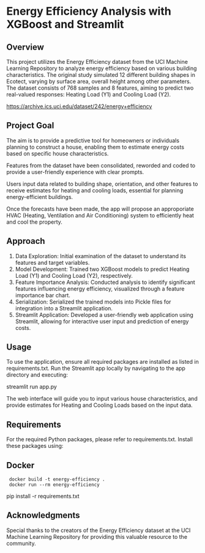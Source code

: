 # Energy Efficiency Analysis with XGBoost and Streamlit

## Overview
This project utilizes the Energy Efficiency dataset from the UCI Machine Learning Repository to analyze energy efficiency based on various building characteristics. The original study simulated 12 different building shapes in Ecotect, varying by surface area, overall height among other parameters. The dataset consists of 768 samples and 8 features, aiming to predict two real-valued responses: Heating Load (Y1) and Cooling Load (Y2).

https://archive.ics.uci.edu/dataset/242/energy+efficiency

## Project Goal
The aim is to provide a predictive tool for homeowners or individuals planning to construct a house, enabling them to estimate energy costs based on specific house characteristics. 

Features from the dataset have been consolidated, reworded and coded to provide a user-friendly experience with clear prompts.

Users input data related to building shape, orientation, and other features to receive estimates for heating and cooling loads, essential 
for planning energy-efficient buildings.

Once the forecasts have been made, the app will propose an approporiate HVAC (Heating, Ventilation and Air Conditioning) system to efficiently heat and cool the property.

## Approach
1. Data Exploration: Initial examination of the dataset to understand its features and target variables.
2. Model Development: Trained two XGBoost models to predict Heating Load (Y1) and Cooling Load (Y2), respectively.
3. Feature Importance Analysis: Conducted analysis to identify significant features influencing energy efficiency, visualized through a feature importance bar chart.
4. Serialization: Serialized the trained models into Pickle files for integration into a Streamlit application.
5. Streamlit Application: Developed a user-friendly web application using Streamlit, allowing for interactive user input and prediction of energy costs.

## Usage
To use the application, ensure all required packages are installed as listed in requirements.txt. Run the Streamlit app locally by navigating to the app directory and executing:

streamlit run app.py

The web interface will guide you to input various house characteristics, and provide estimates for Heating and Cooling Loads based on the input data.

## Requirements
For the required Python packages, please refer to requirements.txt. Install these packages using:

## Docker
```
 docker build -t energy-efficiency .
 docker run --rm energy-efficiency
```

pip install -r requirements.txt

## Acknowledgments
Special thanks to the creators of the Energy Efficiency dataset at the UCI Machine Learning Repository for providing this valuable resource to the community.
